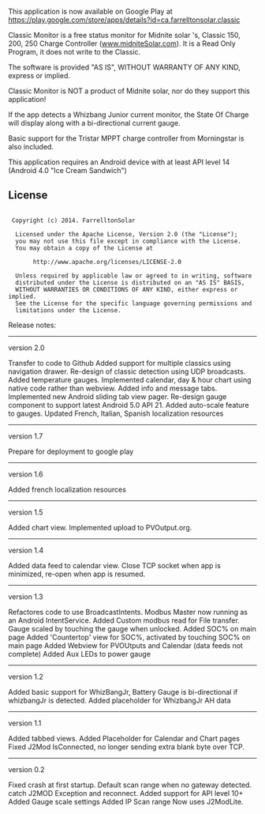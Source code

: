 This application is now available on Google Play at
<https://play.google.com/store/apps/details?id=ca.farrelltonsolar.classic>

Classic Monitor is a free status monitor for Midnite solar 's, Classic 150, 200, 250 Charge Controller (www.midniteSolar.com). It is a Read Only Program, it does not write to the Classic.

The software is provided "AS IS", WITHOUT WARRANTY OF ANY KIND, express or implied.

Classic Monitor is NOT a product of Midnite solar, nor do they support this application!

If the app detects a Whizbang Junior current monitor, the State Of Charge will display along with a bi-directional current gauge.

Basic support for the Tristar MPPT charge controller from Morningstar is also included.

This application requires an Android device with at least API level 14 (Android 4.0 "Ice Cream Sandwich") 

## License
```

 Copyright (c) 2014. FarrelltonSolar

  Licensed under the Apache License, Version 2.0 (the "License");
  you may not use this file except in compliance with the License.
  You may obtain a copy of the License at

       http://www.apache.org/licenses/LICENSE-2.0

  Unless required by applicable law or agreed to in writing, software
  distributed under the License is distributed on an "AS IS" BASIS,
  WITHOUT WARRANTIES OR CONDITIONS OF ANY KIND, either express or implied.
  See the License for the specific language governing permissions and
  limitations under the License.

```


Release notes:

-----------------

version 2.0

Transfer to code to Github
Added support for multiple classics using navigation drawer.
Re-design of classic detection using UDP broadcasts.
Added temperature gauges.
Implemented calendar, day & hour chart using native code rather than webview.
Added info and message tabs.
Implemented new Android sliding tab view pager.
Re-design gauge component to support latest Android 5.0 API 21.
Added auto-scale feature to gauges.
Updated French, Italian, Spanish localization resources

-----------------

version 1.7

Prepare for deployment to google play


-----------------

version 1.6

Added french localization resources

-----------------

version 1.5

Added chart view.
Implemented upload to PVOutput.org.

-----------------

version 1.4

Added data feed to calendar view.
Close TCP socket when app is minimized, re-open when app is resumed.

-----------------

version 1.3

Refactores code to use BroadcastIntents.
Modbus Master now running as an Android IntentService.
Added Custom modbus read for File transfer.
Gauge scaled by touching the gauge when unlocked.
Added SOC% on main page
Added 'Countertop' view for SOC%, activated by touching SOC% on main page
Added Webview for PVOUtputs and Calendar (data feeds not complete)
Added Aux LEDs to power gauge

-----------------

version 1.2

Added basic support for WhizBangJr, Battery Gauge is bi-directional if whizbangJr is detected.
Added placeholder for WhizbangJr AH data

-----------------

version 1.1

Added tabbed views.
Added Placeholder for Calendar and Chart pages
Fixed J2Mod IsConnected, no longer sending extra blank byte over TCP.

-----------------

version 0.2

Fixed crash at first startup.
Default scan range when no gateway detected.
catch J2MOD Exception and reconnect.
Added support for API level 10+
Added Gauge scale settings 
Added IP Scan range
Now uses J2ModLite.